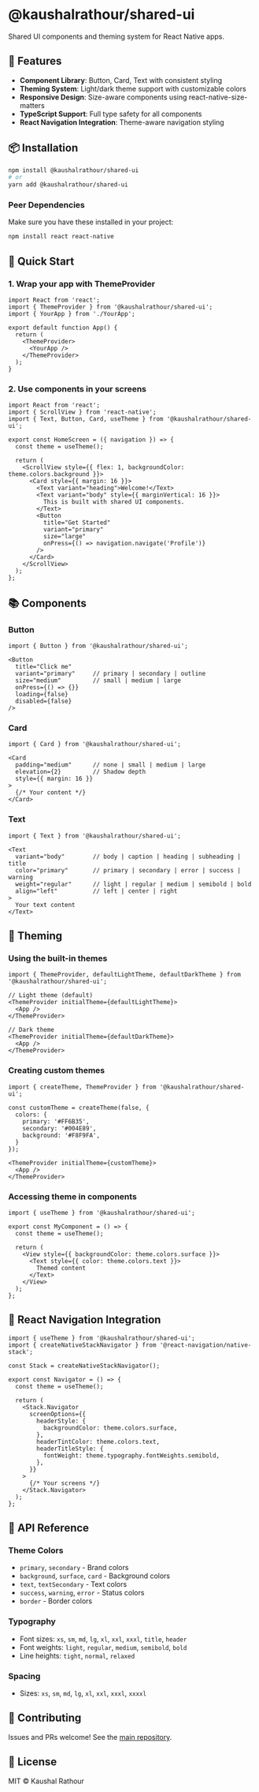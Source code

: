 # @kaushalrathour/shared-ui

Shared UI components and theming system for React Native apps.

## 🎨 Features

- **Component Library**: Button, Card, Text with consistent styling
- **Theming System**: Light/dark theme support with customizable colors
- **Responsive Design**: Size-aware components using react-native-size-matters
- **TypeScript Support**: Full type safety for all components
- **React Navigation Integration**: Theme-aware navigation styling

## 📦 Installation

```bash
npm install @kaushalrathour/shared-ui
# or
yarn add @kaushalrathour/shared-ui
```

### Peer Dependencies

Make sure you have these installed in your project:

```bash
npm install react react-native
```

## 🚀 Quick Start

### 1. Wrap your app with ThemeProvider

```tsx
import React from 'react';
import { ThemeProvider } from '@kaushalrathour/shared-ui';
import { YourApp } from './YourApp';

export default function App() {
  return (
    <ThemeProvider>
      <YourApp />
    </ThemeProvider>
  );
}
```

### 2. Use components in your screens

```tsx
import React from 'react';
import { ScrollView } from 'react-native';
import { Text, Button, Card, useTheme } from '@kaushalrathour/shared-ui';

export const HomeScreen = ({ navigation }) => {
  const theme = useTheme();

  return (
    <ScrollView style={{ flex: 1, backgroundColor: theme.colors.background }}>
      <Card style={{ margin: 16 }}>
        <Text variant="heading">Welcome!</Text>
        <Text variant="body" style={{ marginVertical: 16 }}>
          This is built with shared UI components.
        </Text>
        <Button
          title="Get Started"
          variant="primary"
          size="large"
          onPress={() => navigation.navigate('Profile')}
        />
      </Card>
    </ScrollView>
  );
};
```

## 📚 Components

### Button

```tsx
import { Button } from '@kaushalrathour/shared-ui';

<Button 
  title="Click me" 
  variant="primary"     // primary | secondary | outline
  size="medium"         // small | medium | large
  onPress={() => {}} 
  loading={false}
  disabled={false}
/>
```

### Card

```tsx
import { Card } from '@kaushalrathour/shared-ui';

<Card 
  padding="medium"      // none | small | medium | large
  elevation={2}         // Shadow depth
  style={{ margin: 16 }}
>
  {/* Your content */}
</Card>
```

### Text

```tsx
import { Text } from '@kaushalrathour/shared-ui';

<Text 
  variant="body"        // body | caption | heading | subheading | title
  color="primary"       // primary | secondary | error | success | warning
  weight="regular"      // light | regular | medium | semibold | bold
  align="left"          // left | center | right
>
  Your text content
</Text>
```

## 🎨 Theming

### Using the built-in themes

```tsx
import { ThemeProvider, defaultLightTheme, defaultDarkTheme } from '@kaushalrathour/shared-ui';

// Light theme (default)
<ThemeProvider initialTheme={defaultLightTheme}>
  <App />
</ThemeProvider>

// Dark theme
<ThemeProvider initialTheme={defaultDarkTheme}>
  <App />
</ThemeProvider>
```

### Creating custom themes

```tsx
import { createTheme, ThemeProvider } from '@kaushalrathour/shared-ui';

const customTheme = createTheme(false, {
  colors: {
    primary: '#FF6B35',
    secondary: '#004E89',
    background: '#F8F9FA',
  }
});

<ThemeProvider initialTheme={customTheme}>
  <App />
</ThemeProvider>
```

### Accessing theme in components

```tsx
import { useTheme } from '@kaushalrathour/shared-ui';

export const MyComponent = () => {
  const theme = useTheme();
  
  return (
    <View style={{ backgroundColor: theme.colors.surface }}>
      <Text style={{ color: theme.colors.text }}>
        Themed content
      </Text>
    </View>
  );
};
```

## 🔄 React Navigation Integration

```tsx
import { useTheme } from '@kaushalrathour/shared-ui';
import { createNativeStackNavigator } from '@react-navigation/native-stack';

const Stack = createNativeStackNavigator();

export const Navigator = () => {
  const theme = useTheme();
  
  return (
    <Stack.Navigator
      screenOptions={{
        headerStyle: {
          backgroundColor: theme.colors.surface,
        },
        headerTintColor: theme.colors.text,
        headerTitleStyle: {
          fontWeight: theme.typography.fontWeights.semibold,
        },
      }}
    >
      {/* Your screens */}
    </Stack.Navigator>
  );
};
```

## 📖 API Reference

### Theme Colors
- `primary`, `secondary` - Brand colors
- `background`, `surface`, `card` - Background colors
- `text`, `textSecondary` - Text colors
- `success`, `warning`, `error` - Status colors
- `border` - Border colors

### Typography
- Font sizes: `xs`, `sm`, `md`, `lg`, `xl`, `xxl`, `xxxl`, `title`, `header`
- Font weights: `light`, `regular`, `medium`, `semibold`, `bold`
- Line heights: `tight`, `normal`, `relaxed`

### Spacing
- Sizes: `xs`, `sm`, `md`, `lg`, `xl`, `xxl`, `xxxl`, `xxxxl`

## 🤝 Contributing

Issues and PRs welcome! See the [main repository](https://github.com/kaushalrathour/rnative-workspace).

## 📄 License

MIT © Kaushal Rathour
